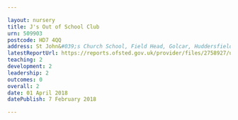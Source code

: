 ```yaml
---

layout: nursery
title: J's Out of School Club
urn: 509903
postcode: HD7 4QQ
address: St John&#039;s Church School, Field Head, Golcar, Huddersfield, HD7 4QQ
latestReportUrl: https://reports.ofsted.gov.uk/provider/files/2758927/urn/509903.pdf
teaching: 2
development: 2
leadership: 2
outcomes: 0
overall: 2
date: 01 April 2018 
datePublish: 7 February 2018

---
```

